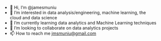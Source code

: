 - 👋 Hi, I’m @jamesmuniu
- 👀 I’m interested in data analysis/engineering, machine learning, the cloud and data science
- 🌱 I’m currently learning data analytics and Machine Learning techniques
- 💞️ I’m looking to collaborate on data analytics projects
- 📫 How to reach me jmsmuniu@gmail.com

<!---
jamesmuniu/jamesmuniu is a ✨ special ✨ repository because its `README.md` (this file) appears on your GitHub profile.
You can click the Preview link to take a look at your changes.
--->
